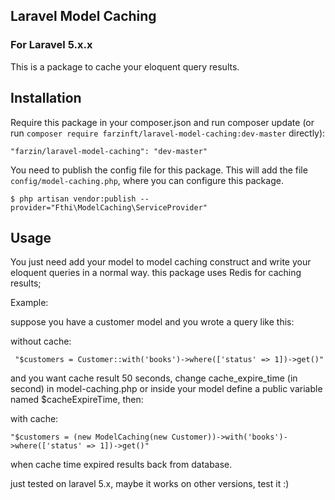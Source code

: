 ## Laravel Model Caching

### For Laravel 5.x.x

This is a package to cache your eloquent query results.


## Installation

Require this package in your composer.json and run composer update (or run `composer require farzinft/laravel-model-caching:dev-master` directly):

    "farzin/laravel-model-caching": "dev-master"

You need to publish the config file for this package. This will add the file `config/model-caching.php`, where you can configure this package.

    $ php artisan vendor:publish --provider="Fthi\ModelCaching\ServiceProvider"
    


## Usage

You just need add your model to model caching construct and write your eloquent queries in a normal way.
this package uses Redis for caching results;

Example:

suppose you have a customer model and you wrote a query like this:

without cache:

     "$customers = Customer::with('books')->where(['status' => 1])->get()"
     
and you want cache result 50 seconds, change cache_expire_time (in second) in model-caching.php
or inside your model define a public variable named $cacheExpireTime, then:

with cache:

    "$customers = (new ModelCaching(new Customer))->with('books')->where(['status' => 1])->get()"
    
when cache time expired results back from database.     

just tested on laravel 5.x, maybe it works on other versions, test it :)     
     




